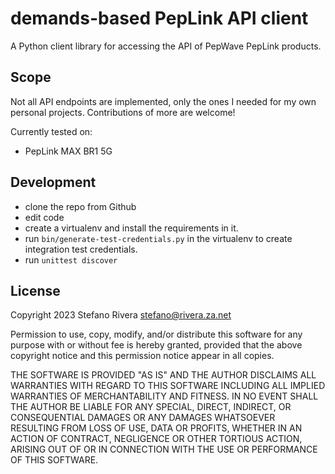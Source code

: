 # demands-based PepLink API client

A Python client library for accessing the API of PepWave PepLink
products.

## Scope

Not all API endpoints are implemented, only the ones I needed for my own
personal projects. Contributions of more are welcome!

Currently tested on:

* PepLink MAX BR1 5G

## Development

- clone the repo from Github
- edit code
- create a virtualenv and install the requirements in it.
- run `bin/generate-test-credentials.py` in the virtualenv to create
  integration test credentials.
- run `unittest discover`

## License

Copyright 2023 Stefano Rivera <stefano@rivera.za.net>

Permission to use, copy, modify, and/or distribute this software for any
purpose with or without fee is hereby granted, provided that the above
copyright notice and this permission notice appear in all copies.

THE SOFTWARE IS PROVIDED "AS IS" AND THE AUTHOR DISCLAIMS ALL WARRANTIES
WITH REGARD TO THIS SOFTWARE INCLUDING ALL IMPLIED WARRANTIES OF
MERCHANTABILITY AND FITNESS. IN NO EVENT SHALL THE AUTHOR BE LIABLE FOR
ANY SPECIAL, DIRECT, INDIRECT, OR CONSEQUENTIAL DAMAGES OR ANY DAMAGES
WHATSOEVER RESULTING FROM LOSS OF USE, DATA OR PROFITS, WHETHER IN AN
ACTION OF CONTRACT, NEGLIGENCE OR OTHER TORTIOUS ACTION, ARISING OUT OF
OR IN CONNECTION WITH THE USE OR PERFORMANCE OF THIS SOFTWARE.
